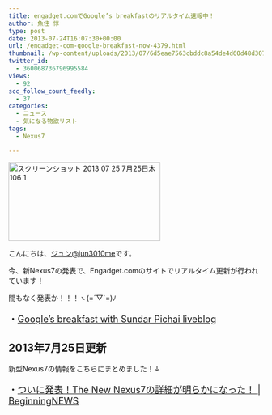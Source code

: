 ```yaml
---
title: engadget.comでGoogle’s breakfastのリアルタイム速報中！
author: 魚住 惇
type: post
date: 2013-07-24T16:07:30+00:00
url: /engadget-com-google-breakfast-now-4379.html
thumbnail: /wp-content/uploads/2013/07/6d5eae7563cbddc8a54de4d60d48d307.png
twitter_id:
  - 360068736796995584
views:
  - 92
scc_follow_count_feedly:
  - 37
categories:
  - ニュース
  - 気になる物欲リスト
tags:
  - Nexus7

---
```

<img decoding="async" loading="lazy" title="スクリーンショット 2013-07-25 7月25日木106 1.png" alt="スクリーンショット 2013 07 25 7月25日木106 1" src="/wp-content/uploads/2013/07/6d5eae7563cbddc8a54de4d60d48d307.png" width="300" height="156" border="0" /><!--more-->

こんにちは、[ジュン@jun3010me][1]です。

今、新Nexus7の発表で、Engadget.comのサイトでリアルタイム更新が行われています！

間もなく発表か！！！ヽ(=´▽\`=)ﾉ

<p style="font-size: 18px;">
  ・<a href="http://www.engadget.com/2013/07/24/google-breakfast-liveblog/" target="_blank">Google&#8217;s breakfast with Sundar Pichai liveblog</a>
</p>

## 2013年7月25日更新

新型Nexus7の情報をこちらにまとめました！↓

<p style="font-size: 18px;">
  ・<a rel="nofollow" href="http://192.168.11.200:8000/the-new-nexus7-google-breakfast-4386.html" target="_blank">ついに発表！The New Nexus7の詳細が明らかになった！ | BeginningNEWS</a>
</p>

 [1]: https://twitter.com/jun3010me